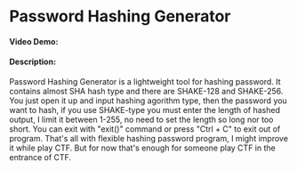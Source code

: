 # Password Hashing Generator
#### Video Demo:  <URL HERE>
#### Description: 
Password Hashing Generator is a lightweight tool for hashing password.
It contains almost SHA hash type and there are SHAKE-128 and SHAKE-256.
You just open it up and input hashing agorithm type, then the password you want to hash,
if you use SHAKE-type you must enter the length of hashed output, I limit it between 1-255,
no need to set the length so long nor too short.
You can exit with "exit()" command or press "Ctrl + C" to exit out of program.
That's all with flexible hashing password program, I might improve it while play CTF.
But for now that's enough for someone play CTF in the entrance of CTF.



